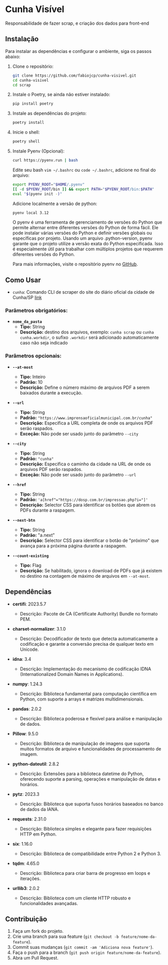 # Cunha Visível

Responsabilidade de fazer scrap, e criação dos dados para front-end

## Instalação

Para instalar as dependências e configurar o ambiente, siga os passos abaixo:

1. Clone o repositório:
    ```sh
    git clone https://github.com/fabiojcp/cunha-visivel.git
    cd cunha-visivel
    cd scrap
    ```

2. Instale o Poetry, se ainda não estiver instalado:
    ```sh
    pip install poetry
    ```

3. Instale as dependências do projeto:
    ```sh
    poetry install
    ```

4. Inicie o shell:
    ```sh
    poetry shell
    ```

5. Instale Pyenv (Opcional):
    ```sh
    curl https://pyenv.run | bash
    ```

    Edite seu bash ```vim ~/.bashrc``` ou ```code ~/.bashrc```, adicione no final do arquivo:
    ```sh
    export PYENV_ROOT="$HOME/.pyenv"
    [[ -d $PYENV_ROOT/bin ]] && export PATH="$PYENV_ROOT/bin:$PATH"
    eval "$(pyenv init -)"
    ```
    
    Adicione localmente a versão de python:
    ```sh
    pyenv local 3.12
    ```

    O pyenv é uma ferramenta de gerenciamento de versões do Python que permite alternar entre diferentes versões do Python de forma fácil. Ele pode instalar várias versões do Python e definir versões globais ou específicas por projeto. Usando um arquivo .python-version, pyenv garante que o projeto utilize a versão exata do Python especificada. Isso é especialmente útil para trabalhar com múltiplos projetos que requerem diferentes versões do Python.

    Para mais informações, visite o repositório pyenv no [GitHub](https://github.com/pyenv/pyenv).

## Como Usar

- `cunha`: Comando CLI de scraper do site do diário oficial da cidade de Cunha/SP [link](https://www.imprensaoficialmunicipal.com.br/cunha)

### Parâmetros obrigatórios:

  - **`nome_da_pasta`** 
    - **Tipo:** String
    - **Descrição:** destino dos arquivos, exemplo: `cunha scrap` ou `cunha cunha.workdir`, o sufixo `.workdir` será adicionado automaticamente caso não seja indicado

### Parâmetros opcionais:
  - **`--at-most`**
    - **Tipo:** Inteiro
    - **Padrão:** 10
    - **Descrição:** Define o número máximo de arquivos PDF a serem baixados durante a execução.

  - **`--url`**
    - **Tipo:** String
    - **Padrão:** `"https://www.imprensaoficialmunicipal.com.br/cunha"`
    - **Descrição:** Especifica a URL completa de onde os arquivos PDF serão raspados.
    - **Exceção:** Não pode ser usado junto do parâmetro `--city`

  - **`--city`**
    - **Tipo:** String
    - **Padrão:** `"cunha"`
    - **Descrição:** Especifica o caminho da cidade na URL de onde os arquivos PDF serão raspados.
    - **Exceção:** Não pode ser usado junto do parâmetro `--url`

  - **`--href`**
    - **Tipo:** String
    - **Padrão:** `'a[href^="https://dosp.com.br/impressao.php?i="]'`
    - **Descrição:** Selector CSS para identificar os botões que abrem os PDFs durante a raspagem.

  - **`--next-btn`**
    - **Tipo:** String
    - **Padrão:** "a.next"
    - **Descrição:** Selector CSS para identificar o botão de "próximo" que avança para a próxima página durante a raspagem.

  - **`--count-existing`**
    - **Tipo:** Flag
    - **Descrição:** Se habilitado, ignora o download de PDFs que já existem no destino na contagem de máximo de arquivos em `--at-most`.

  

## Dependências

- **certifi**: 2023.5.7
  - Descrição: Pacote de CA (Certificate Authority) Bundle no formato PEM.

- **charset-normalizer**: 3.1.0
  - Descrição: Decodificador de texto que detecta automaticamente a codificação e garante a conversão precisa de qualquer texto em Unicode.

- **idna**: 3.4
  - Descrição: Implementação do mecanismo de codificação IDNA (Internationalized Domain Names in Applications).

- **numpy**: 1.24.3
  - Descrição: Biblioteca fundamental para computação científica em Python, com suporte a arrays e matrizes multidimensionais.

- **pandas**: 2.0.2
  - Descrição: Biblioteca poderosa e flexível para análise e manipulação de dados.

- **Pillow**: 9.5.0
  - Descrição: Biblioteca de manipulação de imagens que suporta muitos formatos de arquivo e funcionalidades de processamento de imagem.

- **python-dateutil**: 2.8.2
  - Descrição: Extensões para a biblioteca datetime do Python, oferecendo suporte a parsing, operações e manipulação de datas e horários.

- **pytz**: 2023.3
  - Descrição: Biblioteca que suporta fusos horários baseados no banco de dados da IANA.

- **requests**: 2.31.0
  - Descrição: Biblioteca simples e elegante para fazer requisições HTTP em Python.

- **six**: 1.16.0
  - Descrição: Biblioteca de compatibilidade entre Python 2 e Python 3.

- **tqdm**: 4.65.0
  - Descrição: Biblioteca para criar barra de progresso em loops e iterações.

- **urllib3**: 2.0.2
  - Descrição: Biblioteca com um cliente HTTP robusto e funcionalidades avançadas.

## Contribuição

1. Faça um fork do projeto.
2. Crie uma branch para sua feature (`git checkout -b feature/nome-da-feature`).
3. Commit suas mudanças (`git commit -am 'Adiciona nova feature'`).
4. Faça o push para a branch (`git push origin feature/nome-da-feature`).
5. Abra um Pull Request.